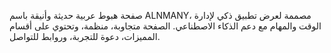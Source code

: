 صفحة هبوط عربية حديثة وأنيقة باسم ALNMANY، مصممة لعرض تطبيق ذكي لإدارة الوقت والمهام مع دعم الذكاء الاصطناعي.
الصفحة متجاوبة، منظمة، وتحتوي على أقسام المميزات، دعوة للتجربة، وروابط للتواصل.
